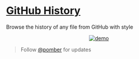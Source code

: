 # [GitHub History](https://github-history.netlify.com)

Browse the history of any file from GitHub with style

<div align="center">
<a href="https://github-history.netlify.com/babel/babel/blob/master/packages/babel-core/test/browserify.js">
<img alt="demo" src="https://user-images.githubusercontent.com/1911623/52311598-4581c600-2986-11e9-8c39-f1dfb7c13937.gif" />
</a>
</div>

> Follow [@pomber](https://twitter.com/pomber) for updates
